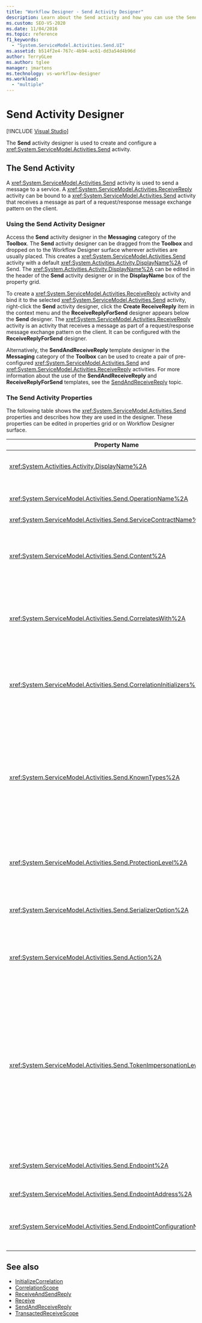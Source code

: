 ```yaml
---
title: "Workflow Designer - Send Activity Designer"
description: Learn about the Send activity and how you can use the Send activity designer to create and configure a Send activity. 
ms.custom: SEO-VS-2020
ms.date: 11/04/2016
ms.topic: reference
f1_keywords:
  - "System.ServiceModel.Activities.Send.UI"
ms.assetid: b514f2e4-767c-4b94-ac61-dd3a54d4b96d
author: TerryGLee
ms.author: tglee
manager: jmartens
ms.technology: vs-workflow-designer
ms.workload:
  - "multiple"
---
```

# Send Activity Designer

 [!INCLUDE [Visual Studio](~/includes/applies-to-version/vs-windows-only.md)]

The **Send** activity designer is used to create and configure a <xref:System.ServiceModel.Activities.Send> activity.

## The Send Activity

 A <xref:System.ServiceModel.Activities.Send> activity is used to send a message to a service. A <xref:System.ServiceModel.Activities.ReceiveReply> activity can be bound to a <xref:System.ServiceModel.Activities.Send> activity that receives a message as part of a request/response message exchange pattern on the client.

### Using the Send Activity Designer

Access the **Send** activity designer in the **Messaging** category of the **Toolbox**. The **Send** activity designer can be dragged from the **Toolbox** and dropped on to the Workflow Designer surface wherever activities are usually placed. This creates a <xref:System.ServiceModel.Activities.Send> activity with a default <xref:System.Activities.Activity.DisplayName%2A> of Send. The <xref:System.Activities.Activity.DisplayName%2A> can be edited in the header of the **Send** activity designer or in the **DisplayName** box of the property grid.

To create a <xref:System.ServiceModel.Activities.ReceiveReply> activity and bind it to the selected <xref:System.ServiceModel.Activities.Send> activity, right-click the **Send** activity designer, click the **Create ReceiveReply** item in the context menu and the **ReceiveReplyForSend** designer appears below the **Send** designer. The <xref:System.ServiceModel.Activities.ReceiveReply> activity is an activity that receives a message as part of a request/response message exchange pattern on the client. It can be configured with the **ReceiveReplyForSend** designer.

Alternatively, the **SendAndReceiveReply** template designer in the **Messaging** category of the **Toolbox** can be used to create a pair of pre-configured <xref:System.ServiceModel.Activities.Send> and <xref:System.ServiceModel.Activities.ReceiveReply> activities. For more information about the use of the **SendAndReceiveReply** and **ReceiveReplyForSend** templates, see the [SendAndReceiveReply](../workflow-designer/sendandreceivereply-template-designer.md) topic.

### The Send Activity Properties

The following table shows the <xref:System.ServiceModel.Activities.Send> properties and describes how they are used in the designer. These properties can be edited in properties grid or on Workflow Designer surface.

| Property Name | Required | Usage |
|-|----------|-|
| <xref:System.Activities.Activity.DisplayName%2A> | False | The friendly name of the <xref:System.ServiceModel.Activities.Send> activity. The default is Send. Although the <xref:System.Activities.Activity.DisplayName%2A> is not strictly required, it is a best practice to use one. |
| <xref:System.ServiceModel.Activities.Send.OperationName%2A> | True | The name of the service operation called by this <xref:System.ServiceModel.Activities.Send> activity. This property is used to construct the default value for the **Action** property if the **Action** property is not explicitly set. |
| <xref:System.ServiceModel.Activities.Send.ServiceContractName%2A> | True | The name of the service contract that the service to be called implements. |
| <xref:System.ServiceModel.Activities.Send.Content%2A> | False | Specifies the message or parameter content to receive. It can be either a <xref:System.ServiceModel.Activities.ReceiveMessageContent> activity or a <xref:System.ServiceModel.Activities.ReceiveParametersContent> activity. Edit this property by selecting the ellipsis button beside the **Content** field in property grid or clicking the **Define...** button beside the **Content** label on the **Receive** activity designer surface. Both display the **Content Definition** dialog. For more information about how to use this box, see the [Content Definition Dialog Box](../workflow-designer/content-definition-dialog-box.md) topic. |
| <xref:System.ServiceModel.Activities.Send.CorrelatesWith%2A> | False | Specifies the <xref:System.ServiceModel.Activities.CorrelationHandle> used to route the message to the appropriate workflow instance.<br /><br /> Click the ellipsis button next to the <xref:System.ServiceModel.Activities.Send.CorrelatesWith%2A> property in the properties grid to open the **Expression Editor** dialog box. For more information about the use of this dialog box, see the [How to: Use the Expression Editor](../workflow-designer/how-to-use-the-expression-editor.md) topic. |
| <xref:System.ServiceModel.Activities.Send.CorrelationInitializers%2A> | False | Specifies the collection of <xref:System.ServiceModel.Activities.CorrelationInitializer> objects that initialize multiple <xref:System.ServiceModel.Activities.CorrelationHandle> objects that configure this <xref:System.ServiceModel.Activities.Send> activity within the workflow. Click the ellipsis button next to the <xref:System.ServiceModel.Activities.Send.CorrelationInitializers%2A> property in the properties grid to open the **Add Correlation Initializers** dialog box. For more information about using this box, see the [Add CorrelationInitializers Dialog Box](../workflow-designer/add-correlationinitializers-dialog-box.md) topic. |
| <xref:System.ServiceModel.Activities.Send.KnownTypes%2A> | False | A collection of known types for the service operation to be called by this <xref:System.ServiceModel.Activities.Send> activity. This property should be used in conjunction with <xref:System.ServiceModel.Activities.Receive.SerializerOption%2A> property set to <xref:System.Runtime.Serialization.DataContractSerializer>. It is ignored if <xref:System.Xml.Serialization.XmlSerializer> is used.<br /><br /> Select the ellipsis button beside the **KnownTypes** field in property grid to display the **Type Collection Editor** dialog with which you can add relevant types.<br /><br /> Select the ellipsis button beside the **KnownTypes** field in property grid to display the **Type Collection Editor** dialog box with which you can add relevant types. For more information about using this box, see the [Type Collection Editor Dialog Box](../workflow-designer/type-collection-editor-dialog-box.md) topic. |
| <xref:System.ServiceModel.Activities.Send.ProtectionLevel%2A> | True | Specifies the <xref:System.Net.Security.ProtectionLevel> for the message.<br /><br /> 1.  <xref:System.Net.Security.ProtectionLevel> means authentication only.<br />2.  <xref:System.Net.Security.ProtectionLevel> means sign data to help ensure the integrity of transmitted data.<br />3.  <xref:System.Net.Security.ProtectionLevel> means encrypt and sign data to help ensure the confidentiality and integrity of transmitted data. |
| <xref:System.ServiceModel.Activities.Send.SerializerOption%2A> | True | The serializer to use for the service operation to be called by the <xref:System.ServiceModel.Activities.Send> activity. The default value is <xref:System.Runtime.Serialization.DataContractSerializer>, which serializes and deserializes an instance of a type into an XML stream or document using a supplied data contract. |
| <xref:System.ServiceModel.Activities.Send.Action%2A> | False | Specifies the action header of the message. If it is not explicitly set, its value defaults to: `https://tempuri.org/{service contract namespace}/{service contract name}/{operation name}`. If specified on a <xref:System.ServiceModel.Activities.Send> activity, the <xref:System.ServiceModel.Activities.Receive> activity that receives the message must have the same value for the message to be delivered correctly. |
| <xref:System.ServiceModel.Activities.Send.TokenImpersonationLevel%2A> | | The <xref:System.Security.Principal.TokenImpersonationLevel> allowed for the receiver of the message. It defines security impersonation levels, which govern the degree to which a server process can act on behalf of a client process.<xref:System.Security.Principal.TokenImpersonationLevel> indicates that an impersonation level is not assigned. <xref:System.Security.Principal.TokenImpersonationLevel> indicates that the server process cannot obtain identification information about the client and it cannot impersonate the client. <xref:System.Security.Principal.TokenImpersonationLevel> indicates that the server process can obtain information about the client, such as security identifiers and privileges, but that it cannot impersonate the client. This is useful for servers that export their own objects, for example, database products that export tables and views. Using the retrieved client-security information, the server can make access-validation decisions without being able to use other services that are using the client's security context. <xref:System.Security.Principal.TokenImpersonationLevel> indicates that the server process can impersonate the client's security context on its local system. The server cannot impersonate the client on remote systems. <xref:System.Security.Principal.TokenImpersonationLevel> indicates that the server process can impersonate the client's security context on remote systems. |
| <xref:System.ServiceModel.Activities.Send.Endpoint%2A> | | The <xref:System.ServiceModel.Endpoint> that the <xref:System.ServiceModel.Activities.Send> activity sends the message to. If this property is set the <xref:System.ServiceModel.Activities.Send.EndpointConfigurationName%2A> property should be **null**. |
| <xref:System.ServiceModel.Activities.Send.EndpointAddress%2A> | | The <xref:System.ServiceModel.EndpointAddress> to which the message is sent. |
| <xref:System.ServiceModel.Activities.Send.EndpointConfigurationName%2A> | | The name of the endpoint configuration. This property is set when you are configuring an endpoint in a configuration file. This property should be set to the name given in the **\<endpoint>** element in your configuration file. If this property is set, the <xref:System.ServiceModel.Activities.Send.Endpoint%2A> property should be **null**. |

## See also

- [InitializeCorrelation](../workflow-designer/initializecorrelation-activity-designer.md)
- [CorrelationScope](../workflow-designer/correlationscope-activity-designer.md)
- [ReceiveAndSendReply](../workflow-designer/receiveandsendreply-template-designer.md)
- [Receive](../workflow-designer/receive-activity-designer.md)
- [SendAndReceiveReply](../workflow-designer/sendandreceivereply-template-designer.md)
- [TransactedReceiveScope](../workflow-designer/transactedreceivescope-activity-designer.md)